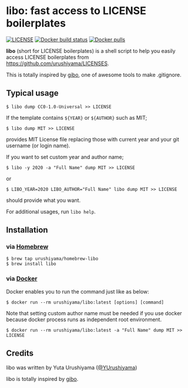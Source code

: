 # libo: fast access to LICENSE boilerplates

[![LICENSE](https://img.shields.io/github/license/urushiyama/libo)](https://github.com/urushiyama/libo/tree/master/LICENSE)
[![Docker build status](https://img.shields.io/docker/cloud/build/urushiyama/libo)](https://hub.docker.com/r/urushiyama/libo/builds)
[![Docker pulls](https://img.shields.io/docker/pulls/urushiyama/libo)](https://hub.docker.com/r/urushiyama/libo)

**libo** (short for LICENSE boilerplates) is a shell script to help you easily access LICENSE boilerplates from https://github.com/urushiyama/LICENSES.

This is totally inspired by [gibo](https://github.com/simonwhitaker/gibo), one of awesome tools to make .gitignore.

## Typical usage

```shell
$ libo dump CC0-1.0-Universal >> LICENSE
```

If the template contains `${YEAR}` or `${AUTHOR}` such as MIT;
```shell
$ libo dump MIT >> LICENSE
```
provides MIT License file replacing those with current year and your git username (or login name).

If you want to set custom year and author name;
```shell
$ libo -y 2020 -a "Full Name" dump MIT >> LICENSE
```
or
```shell
$ LIBO_YEAR=2020 LIBO_AUTHOR="Full Name" libo dump MIT >> LICENSE
```
should provide what you want.

For additional usages, run `libo help`.

## Installation

### via [Homebrew](https://github.com/Homebrew/brew)

```shell
$ brew tap urushiyama/homebrew-libo
$ brew install libo
```

### via [Docker](https://www.docker.com/)

Docker enables you to run the command just like as below:
```shell
$ docker run --rm urushiyama/libo:latest [options] [command]
```

Note that setting custom author name must be needed if you use docker because docker process runs as independent root environment.

```shell
$ docker run --rm urushiyama/libo:latest -a "Full Name" dump MIT >> LICENSE
```

## Credits

libo was written by Yuta Urushiyama ([@YUrushiyama](https://twitter.com/YUrushiyama))

libo is totally inspired by [gibo](https://github.com/simonwhitaker/gibo).
